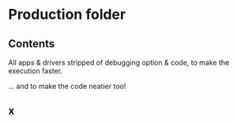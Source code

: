 # Production folder

## Contents

All apps & drivers stripped of debugging option & code, to make the execution faster.

... and to make the code neatier too!

## x
